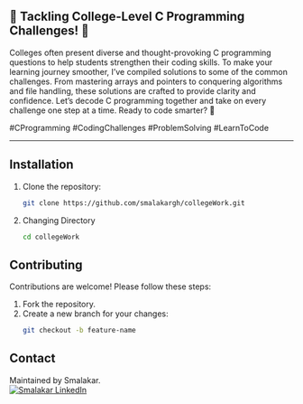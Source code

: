## 🌟 Tackling College-Level C Programming Challenges! 🌟

  Colleges often present diverse and thought-provoking C programming questions to help students strengthen their coding skills.
   To make your learning journey smoother, I’ve compiled solutions to some of the common challenges. 
   From mastering arrays and pointers to conquering algorithms and file handling, 
   these solutions are crafted to provide clarity and confidence. Let’s decode C programming together and take on every 
   challenge one step at a time. Ready to code smarter? 🚀

#CProgramming #CodingChallenges #ProblemSolving #LearnToCode  

----------------------------------------------------------------------------------

## Installation
1. Clone the repository:
   ```bash
   git clone https://github.com/smalakargh/collegeWork.git

2. Changing Directory
    ```bash
    cd collegeWork


## Contributing
Contributions are welcome! Please follow these steps:
1. Fork the repository.
2. Create a new branch for your changes:
   ```bash
   git checkout -b feature-name


## Contact
Maintained by Smalakar.  
[![Smalakar LinkedIn](https://www.google.com/url?sa=i&url=https%3A%2F%2Flogos-world.net%2Flinkedin-logo%2F&psig=AOvVaw09OTABIdLKdpErceqfXsyi&ust=1745043787531000&source=images&cd=vfe&opi=89978449&ved=0CBQQjRxqFwoTCICO94z54IwDFQAAAAAdAAAAABBR)](https://www.linkedin.com/in/supriyomalakar/)



